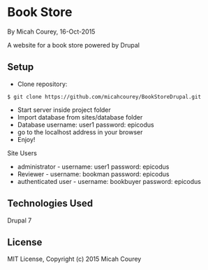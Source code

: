 Book Store
==========

By Micah Courey, 16-Oct-2015

A website for a book store powered by Drupal

Setup
----------
* Clone repository:
```console
$ git clone https://github.com/micahcourey/BookStoreDrupal.git
```
* Start server inside project folder
* Import database from sites/database folder
* Database username: user1 password: epicodus
* go to the localhost address in your browser
* Enjoy!

Site Users
* administrator - username: user1 password: epicodus
* Reviewer - username: bookman password: epicodus
* authenticated user - username: bookbuyer password: epicodus

Technologies Used
----------
Drupal 7

License
----------
MIT License, Copyright (c) 2015 Micah Courey

